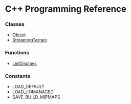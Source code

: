 # C++ Programming Reference

### Classes
* [Object](Object/README.md)
* [StreamingTerrain](StreamingTerrain/README.md)

### Functions
* [ListDisplays](Functions/ListDisplays.md)

### Constants
* LOAD_DEFAULT
* LOAD_UNMANAGED
* SAVE_BUILD_MIPMAPS
